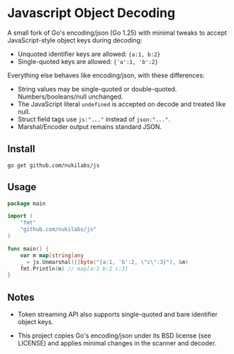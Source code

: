 # Javascript Object Decoding

A small fork of Go's encoding/json (Go 1.25) with minimal tweaks to accept JavaScript-style object keys during decoding:

- Unquoted identifier keys are allowed: `{a:1, b:2}`
- Single-quoted keys are allowed: `{'a':1, 'b':2}`

Everything else behaves like encoding/json, with these differences:

- String values may be single-quoted or double-quoted. Numbers/booleans/null unchanged.
 - The JavaScript literal `undefined` is accepted on decode and treated like null.
- Struct field tags use `js:"..."` instead of `json:"..."`.
- Marshal/Encoder output remains standard JSON.

## Install

```
go get github.com/nukilabs/js
```

## Usage

```go
package main

import (
    "fmt"
    "github.com/nukilabs/js"
)

func main() {
    var m map[string]any
    _ = js.Unmarshal([]byte("{a:1, 'b':2, \"c\":3}"), &m)
    fmt.Println(m) // map[a:1 b:2 c:3]
}
```

## Notes

- Token streaming API also supports single-quoted and bare identifier object keys.

- This project copies Go's encoding/json under its BSD license (see LICENSE) and applies minimal changes in the scanner and decoder.
